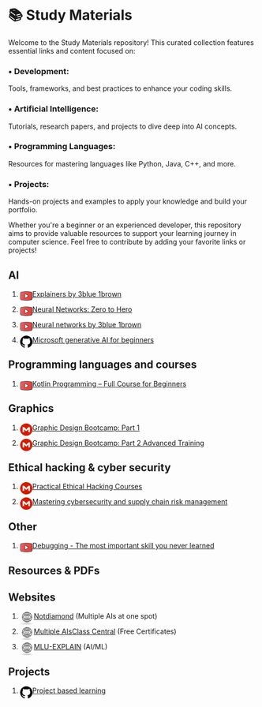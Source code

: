 # 📚 Study Materials

Welcome to the Study Materials repository! This curated collection features essential links and content focused on:

### • Development: 
Tools, frameworks, and best practices to enhance your coding skills.

### • Artificial Intelligence:
Tutorials, research papers, and projects to dive deep into AI concepts.

### • Programming Languages: 
Resources for mastering languages like Python, Java, C++, and more.

### • Projects: 
Hands-on projects and examples to apply your knowledge and build your portfolio.

Whether you're a beginner or an experienced developer, this repository aims to provide valuable resources to support your learning journey in computer science. Feel free to contribute by adding your favorite links or projects!

## AI

1. <img align="left" alt="https://t.me/MeherMankar" width="25px" src="./Images/youtube.svg" />[Explainers by 3blue 1brown](https://youtube.com/playlist?list=PLZHQObOWTQDN52m7Y21ePrTbvXkPaWVSg)

2. <img align="left" alt="https://t.me/MeherMankar" width="25px" src="./Images/youtube.svg" />[Neural Networks: Zero to Hero](https://m.youtube.com/playlist?list=PLAqhIrjkxbuWI23v9cThsA9GvCAUhRvKZ)

4. <img align="left" alt="https://t.me/MeherMankar" width="25px" src="./Images/youtube.svg" />[Neural networks by 3blue 1brown](https://youtube.com/playlist?list=PLZHQObOWTQDNU6R1_67000Dx_ZCJB-3pi)

5. <img align="left" alt="https://t.me/MeherMankar" width="25px" src="./Images/github.svg" />[Microsoft generative AI for beginners](https://microsoft.github.io/generative-ai-for-beginners/)

## Programming languages and courses

1. <img align="left" alt="https://t.me/MeherMankar" width="25px" src="./Images/youtube.svg" />[Kotlin Programming – Full Course for Beginners](https://youtu.be/EExSSotojVI)

## Graphics

1. <img align="left" alt="https://t.me/MeherMankar" width="25px" src="./Images/mega.svg" />[Graphic Design Bootcamp: Part 1](https://mega.nz/folder/JQYlBaZK#vqe0cjb3hUiHbccy4S6nJw)

2. <img align="left" alt="https://t.me/MeherMankar" width="25px" src="./Images/mega.svg" />[Graphic Design Bootcamp: Part 2 Advanced Training](https://mega.nz/folder/5YJhnAhB#UwCrrEb-seP2T7-n7hPvjg)

## Ethical hacking & cyber security 

1. <img align="left" alt="https://t.me/MeherMankar" width="25px" src="./Images/mega.svg" />[Practical Ethical Hacking Courses](https://mega.nz/folder/Q7VgCDaR#W7y2-dmaDov7acfG5L6VNg)

2. <img align="left" alt="https://t.me/MeherMankar" width="25px" src="./Images/mega.svg" />[Mastering cybersecurity and supply chain risk management](https://mega.nz/file/ulw2DIzY#ilEMkBW6px8O3uDWhpT6Cw-a7w7o8itG7qbqs4z4WPk)

## Other 

1. <img align="left" alt="https://t.me/MeherMankar" width="25px" src="./Images/youtube.svg" />[Debugging - The most important skill you never learned](https://youtu.be/l8pe_MSX4Lc)

## Resources & PDFs

## Websites

1. <img align="left" alt="https://t.me/MeherMankar" width="28px" src="./Images/IMG_20241019_105536.jpg" />[Notdiamond](https://www.notdiamond.ai/) (Multiple AIs at one spot)

2. <img align="left" alt="https://t.me/MeherMankar" width="28px" src="./Images/IMG_20241019_105536.jpg" />[Multiple AIs](https://www.notdiamond.ai/)[Class Central](https://www.classcentral.com/) (Free Certificates)

3. <img align="left" alt="https://t.me/MeherMankar" width="28px" src="./Images/IMG_20241019_105536.jpg" />[MLU-EXPLAIN](https://mlu-explain.github.io/) (AI/ML)

## Projects

1. <img align="left" alt="https://t.me/MeherMankar" width="25px" src="./Images/github.svg" />[Project based learning](https://github.com/MeherMankar/project-based-learning/)
